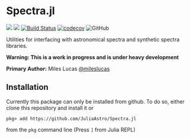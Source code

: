 # Spectra.jl

[![](https://img.shields.io/badge/docs-dev-blue.svg?label=docs)](https://juliaastro.github.io/Spectra.jl/stable)
[![](https://img.shields.io/badge/docs-stable-blue.svg?label=docs)](https://juliaastro.github.io/Spectra.jl/dev)
[![Build Status](https://travis-ci.com/JuliaAstro/Spectra.jl.svg?branch=master)](https://travis-ci.com/juliaastro/Spectra.jl)
[![codecov](https://codecov.io/gh/JuliaAstro/Spectra.jl/branch/master/graph/badge.svg)](https://codecov.io/gh/juliaastro/Spectra.jl)
![GitHub](https://img.shields.io/github/license/juliaastro/Spectra.jl.svg?color=red)

Utilities for interfacing with astronomical spectra and synthetic spectra libraries.

**Warning: This is a work in progress and is under heavy development**

**Primary Author:** Miles Lucas [@mileslucas](https://github.com/mileslucas)

## Installation

Currently this package can only be installed from github. To do so, either clone this repository and install it or

    pkg> add https://github.com/JuliaAstro/Spectra.jl

from the `pkg` command line (Press `]` from Julia REPL)
